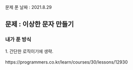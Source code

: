 문제 푼 날짜 : 2021.8.29

<h2>문제 : 이상한 문자 만들기</h2>

<h3>내가 푼 방식</h3>
<div>1. 간단한 로직이기에 생략.</div>
<br>
https://programmers.co.kr/learn/courses/30/lessons/12930